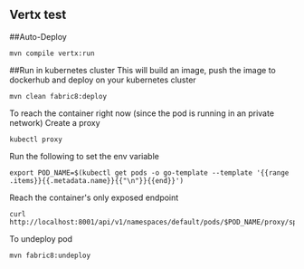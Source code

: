 ## Vertx test

##Auto-Deploy

```
mvn compile vertx:run
```

##Run in kubernetes cluster
This will build an image, push the image to dockerhub
and deploy on your kubernetes cluster

```
mvn clean fabric8:deploy
```
To reach the container right now (since the pod is running in an private network)
Create a proxy

``` 
kubectl proxy
```

Run the following to set the env variable 

``` 
export POD_NAME=$(kubectl get pods -o go-template --template '{{range .items}}{{.metadata.name}}{{"\n"}}{{end}}')
```
Reach the container's only exposed endpoint

``` 
curl http://localhost:8001/api/v1/namespaces/default/pods/$POD_NAME/proxy/spacex/engines
```

To undeploy pod

``` 
mvn fabric8:undeploy
```